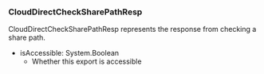 ### CloudDirectCheckSharePathResp
CloudDirectCheckSharePathResp represents the response from checking a share path.

- isAccessible: System.Boolean
  - Whether this export is accessible
